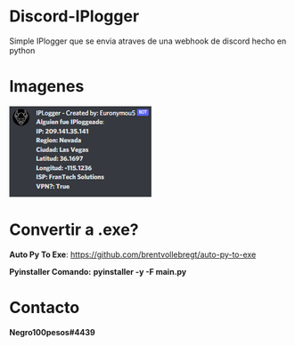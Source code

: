 # Discord-IPlogger
Simple IPlogger que se envia atraves de una webhook de discord hecho en python

# Imagenes
![image.png](https://github.com/Euronymou5/Discord-IPlogger/blob/main/image.png?raw=true)

# Convertir a .exe?
**Auto Py To Exe**: https://github.com/brentvollebregt/auto-py-to-exe

**Pyinstaller Comando:** **pyinstaller -y -F main.py**

# Contacto
**Negro100pesos#4439**
